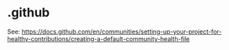 # .github

See: https://docs.github.com/en/communities/setting-up-your-project-for-healthy-contributions/creating-a-default-community-health-file
